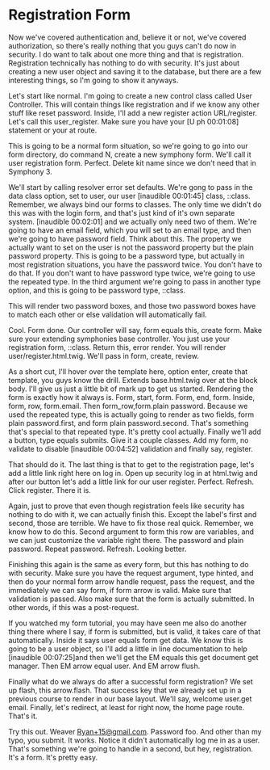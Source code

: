 # Registration Form

Now we've covered authentication and, believe it or not, we've covered authorization, so there's really nothing that you guys can't do now in security. I do want to talk about one more thing and that is registration. Registration technically has nothing to do with security. It's just about creating a new user object and saving it to the database, but there are a few interesting things, so I'm going to show it anyways.

Let's start like normal. I'm going to create a new control class called User Controller. This will contain things like registration and if we know any other stuff like reset password. Inside, I'll add a new register action URL/register. Let's call this user_register. Make sure you have your [U ph 00:01:08] statement or your at route.

This is going to be a normal form situation, so we're going to go into our form directory, do command N, create a new symphony form. We'll call it user registration form. Perfect. Delete kit name since we don't need that in Symphony 3.

We'll start by calling resolver error set defaults. We're gong to pass in the data class option, set to user, our user [inaudible 00:01:45] class, ::class. Remember, we always bind our forms to classes. The only time we didn't do this was with the login form, and that's just kind of it's own separate system. [inaudible 00:02:01] and we actually only need two of them. We're going to have an email field, which you will set to an email type, and then we're going to have password field. Think about this. The property we actually want to set on the user is not the password property but the plain password property. This is going to be a password type, but actually in most registration situations, you have the password twice. You don't have to do that. If you don't want to have password type twice, we're going to use the repeated type. In the third argument we're going to pass in another type option, and this is going to be password type, ::class.

This will render two password boxes, and those two password boxes have to match each other or else validation will automatically fail.

Cool. Form done. Our controller will say, form equals this, create form. Make sure your extending symphonies base controller. You just use your registration form, ::class. Return this, error render. You will render user/register.html.twig. We'll pass in form, create, review.

As a short cut, I'll hover over the template here, option enter, create that template, you guys know the drill. Extends base.html.twig over at the block body. I'll give us just a little bit of mark up to get us started. Rendering the form is exactly how it always is. Form, start, form. Form, end, form. Inside, form, row, form.email. Then form_row,form.plain password. Because we used the repeated type, this is actually going to render as two fields, form plain password.first, and form plain password.second. That's something that's special to that repeated type. It's pretty cool actually. Finally we'll add a button, type equals submits. Give it a couple classes. Add my form, no validate to disable [inaudible 00:04:52] validation and finally say, register.

That should do it. The last thing is that to get to the registration page, let's add a little link right here on log in. Open up security log in at html.twig and after our button let's add a little link for our user register. Perfect. Refresh. Click register. There it is.

Again, just to prove that even though registration feels like security has nothing to do with it, we can actually finish this. Except the label's first and second, those are terrible. We have to fix those real quick. Remember, we know how to do this. Second argument to form this row are variables, and we can just customize the variable right there. The password and plain password. Repeat password. Refresh. Looking better.

Finishing this again is the same as every form, but this has nothing to do with security. Make sure you have the request argument, type hinted, and then do your normal form arrow handle request, pass the request, and the immediately we can say form, if form arrow is valid. Make sure that validation is passed. Also make sure that the form is actually submitted. In other words, if this was a post-request.

If you watched my form tutorial, you may have seen me also do another thing there where I say, if form is submitted, but is valid, it takes care of that automatically. Inside it says user equals form get data. We know this is going to be a user object, so I'll add a little in line documentation to help [inaudible 00:07:25]and then we'll get the EM equals this get document get manager. Then EM arrow equal user. And EM arrow flush.

Finally what do we always do after a successful form registration? We set up flash, this arrow.flash. That success key that we already set up in a previous course to render in our base layout. We'll say, welcome user.get email. Finally, let's redirect, at least for right now, the home page route. That's it.

Try this out. Weaver Ryan+15@gmail.com. Password foo. And other than my typo, you submit. It works. Notice it didn't automatically log me in as a user. That's something we're going to handle in a second, but hey, registration. It's a form. It's pretty easy.
